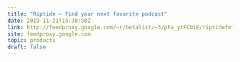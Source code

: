 ```yaml
---
title: "Riptide – Find your next favorite podcast"
date: 2019-11-21T15:30:58Z
link: http://feedproxy.google.com/~r/betalist/~3/pFa_ytFCUiE/riptidefm?utm_medium=RSS&utm_source=hune
site: feedproxy.google.com
topic: products
draft: false
---
```


